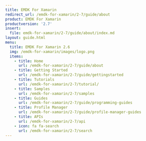 ```yaml
---
title: EMDK For Xamarin
redirect_url: /emdk-for-xamarin/2-7/guide/about
product: EMDK For Xamarin
productversion: '2.7'
insert:
  file: emdk-for-xamarin/2-7/guide/about/index.md
layout: guide.html
menu:
  title: EMDK For Xamarin 2.6
  img: /emdk-for-xamarin/images/logo.png
  items:
    - title: Home
      url: /emdk-for-xamarin/2-7/guide/about
    - title: Getting Started
      url: /emdk-for-xamarin/2-7/guide/gettingstarted
    - title: Tutorials
      url: /emdk-for-xamarin/2-7/tutorial/
    - title: Samples
      url: /emdk-for-xamarin/2-7/samples
    - title: Guides
      url: /emdk-for-xamarin/2-7/guide/programming-guides
    - title: Profile Manager
      url: /emdk-for-xamarin/2-7/guide/profile-manager-guides
    - title: APIs
      url: /emdk-for-xamarin/2-7/api
    - icon: fa fa-search
      url: /emdk-for-xamarin/2-7/search
---
```

